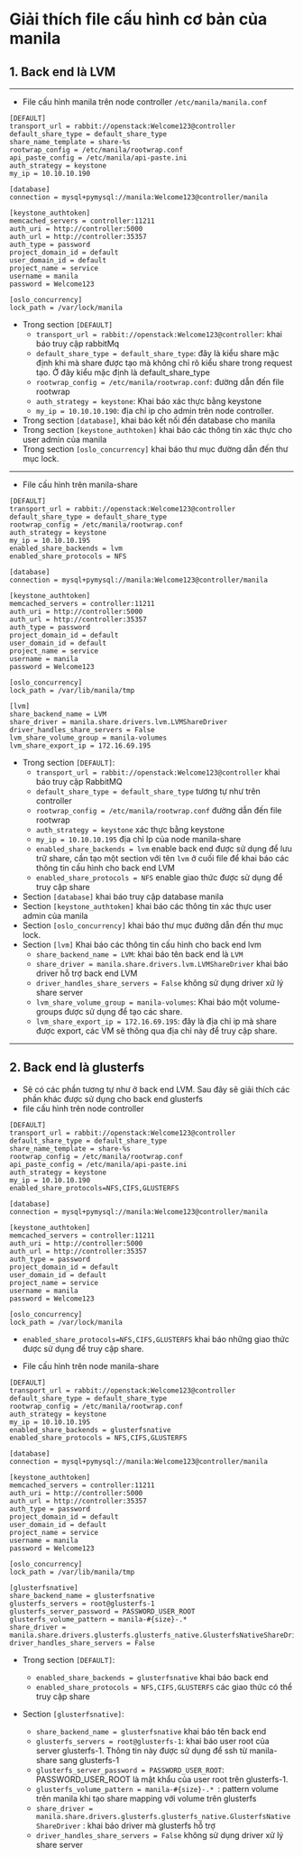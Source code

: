 # Giải thích file cấu hình cơ bản của manila

## 1. Back end là LVM
---
- File cấu hình manila trên node controller `/etc/manila/manila.conf`

```
[DEFAULT]
transport_url = rabbit://openstack:Welcome123@controller
default_share_type = default_share_type
share_name_template = share-%s
rootwrap_config = /etc/manila/rootwrap.conf
api_paste_config = /etc/manila/api-paste.ini
auth_strategy = keystone
my_ip = 10.10.10.190

[database]
connection = mysql+pymysql://manila:Welcome123@controller/manila

[keystone_authtoken]
memcached_servers = controller:11211
auth_uri = http://controller:5000
auth_url = http://controller:35357
auth_type = password
project_domain_id = default
user_domain_id = default
project_name = service
username = manila
password = Welcome123

[oslo_concurrency]
lock_path = /var/lock/manila
```

- Trong section `[DEFAULT]`
	- `transport_url = rabbit://openstack:Welcome123@controller`: khai báo truy cập rabbitMq
	- `default_share_type = default_share_type`: đây là kiểu share mặc định khi mà share được tạo mà không chỉ rõ kiểu share trong request tạo. Ở đây kiểu mặc định là default_share_type
	- `rootwrap_config = /etc/manila/rootwrap.conf`: đường dẫn đến file rootwrap
	- `auth_strategy = keystone`: Khai báo xác thực bằng keystone
	- `my_ip = 10.10.10.190`: địa chỉ ip cho admin trên node controller.
- Trong section `[database]`, khai báo kết nối đến database cho manila
- Trong section `[keystone_authtoken]` khai báo các thông tin xác thực cho user admin của manila
- Trong section `[oslo_concurrency]` khai báo thư mục đường dẫn đến thư mục lock.

----
- File cấu hình trên manila-share

```
[DEFAULT]
transport_url = rabbit://openstack:Welcome123@controller
default_share_type = default_share_type
rootwrap_config = /etc/manila/rootwrap.conf
auth_strategy = keystone
my_ip = 10.10.10.195
enabled_share_backends = lvm
enabled_share_protocols = NFS

[database]
connection = mysql+pymysql://manila:Welcome123@controller/manila

[keystone_authtoken]
memcached_servers = controller:11211
auth_uri = http://controller:5000
auth_url = http://controller:35357
auth_type = password
project_domain_id = default
user_domain_id = default
project_name = service
username = manila
password = Welcome123

[oslo_concurrency]
lock_path = /var/lib/manila/tmp

[lvm]
share_backend_name = LVM
share_driver = manila.share.drivers.lvm.LVMShareDriver
driver_handles_share_servers = False
lvm_share_volume_group = manila-volumes
lvm_share_export_ip = 172.16.69.195
```

- Trong section `[DEFAULT]`:
	- `transport_url = rabbit://openstack:Welcome123@controller` khai báo truy cập RabbitMQ
	- `default_share_type = default_share_type` tương tự như trên controller
	- `rootwrap_config = /etc/manila/rootwrap.conf` đường dẫn đến file rootwrap
	- `auth_strategy = keystone` xác thực bằng keystone
	- `my_ip = 10.10.10.195` địa chỉ Ip của node manila-share
	- `enabled_share_backends = lvm` enable back end được sử dụng để lưu trữ share, cần tạo một section với tên `lvm` ở cuối file để khai báo các thông tin cấu hình cho back end LVM
	- `enabled_share_protocols = NFS` enable giao thức được sử dụng để truy cập share
- Section `[database]` khai báo truy cập database manila
- Section `[keystone_authtoken]` khai báo các thông tin xác thực user admin của manila
- Section `[oslo_concurrency]` khai báo thư mục đường dẫn đến thư mục lock.
- Section `[lvm]` Khai báo các thông tin cấu hình cho back end lvm
	- `share_backend_name = LVM`: khai báo tên back end là `LVM`
	- `share_driver = manila.share.drivers.lvm.LVMShareDriver` khai báo driver hỗ trợ back end LVM
	- `driver_handles_share_servers = False` không sử dụng driver xử lý share server  
	- `lvm_share_volume_group = manila-volumes`: Khai báo một volume-groups được sử dụng để tạo các share.
	- `lvm_share_export_ip = 172.16.69.195`: đây là địa chỉ ip mà share được export, các VM sẽ thông qua địa chỉ này để truy cập share.
	
---

## 2. Back end là glusterfs
- Sẽ có các phần tương tự như ở back end LVM. Sau đây sẽ giải thích các phần khác được sử dụng cho back end glusterfs
- file cấu hình trên node controller

```
[DEFAULT]
transport_url = rabbit://openstack:Welcome123@controller
default_share_type = default_share_type
share_name_template = share-%s
rootwrap_config = /etc/manila/rootwrap.conf
api_paste_config = /etc/manila/api-paste.ini
auth_strategy = keystone
my_ip = 10.10.10.190
enabled_share_protocols=NFS,CIFS,GLUSTERFS  

[database]
connection = mysql+pymysql://manila:Welcome123@controller/manila

[keystone_authtoken]
memcached_servers = controller:11211
auth_uri = http://controller:5000
auth_url = http://controller:35357
auth_type = password
project_domain_id = default
user_domain_id = default
project_name = service
username = manila
password = Welcome123

[oslo_concurrency]
lock_path = /var/lock/manila
```

- `enabled_share_protocols=NFS,CIFS,GLUSTERFS` khai báo những giao thức được sử dụng để truy cập share.

- File cấu hình trên node manila-share

```
[DEFAULT]
transport_url = rabbit://openstack:Welcome123@controller
default_share_type = default_share_type
rootwrap_config = /etc/manila/rootwrap.conf
auth_strategy = keystone
my_ip = 10.10.10.195
enabled_share_backends = glusterfsnative
enabled_share_protocols = NFS,CIFS,GLUSTERFS

[database]
connection = mysql+pymysql://manila:Welcome123@controller/manila

[keystone_authtoken]
memcached_servers = controller:11211
auth_uri = http://controller:5000
auth_url = http://controller:35357
auth_type = password
project_domain_id = default
user_domain_id = default
project_name = service
username = manila
password = Welcome123

[oslo_concurrency]
lock_path = /var/lib/manila/tmp

[glusterfsnative]
share_backend_name = glusterfsnative
glusterfs_servers = root@glusterfs-1
glusterfs_server_password = PASSWORD_USER_ROOT
glusterfs_volume_pattern = manila-#{size}-.* 
share_driver = manila.share.drivers.glusterfs.glusterfs_native.GlusterfsNativeShareDriver 
driver_handles_share_servers = False
```

- Trong section `[DEFAULT]`:
	- `enabled_share_backends = glusterfsnative` khai báo back end
	- `enabled_share_protocols = NFS,CIFS,GLUSTERFS` các giao thức có thể truy cập share
	
- Section `[glusterfsnative]`:
	- `share_backend_name = glusterfsnative` khai báo tên back end
	- `glusterfs_servers = root@glusterfs-1`: khai báo user root của server glusterfs-1. Thông tin này được sử dụng để ssh từ manila-share sang glusterfs-1
	- `glusterfs_server_password = PASSWORD_USER_ROOT`: PASSWORD_USER_ROOT là mật khẩu của user root trên glusterfs-1.
	- `glusterfs_volume_pattern = manila-#{size}-.* `: pattern volume trên manila khi tạo share mapping với volume trên glusterfs 
	- `share_driver = manila.share.drivers.glusterfs.glusterfs_native.GlusterfsNativeShareDriver` : khai báo driver mà glusterfs hỗ trợ
	- `driver_handles_share_servers = False` không sử dụng driver xử lý share server  


